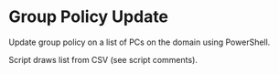 # Group Policy Update

Update group policy on a list of PCs on the domain using PowerShell.

Script draws list from CSV (see script comments).
